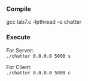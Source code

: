 ### Compile
gcc lab7.c -lpthread -o chatter

### Execute
For Server: \
```./chatter 0.0.0.0 5000 s```

For Client: \
```./chatter 0.0.0.0 5000 c```